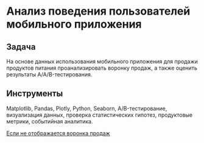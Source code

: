 
# Анализ поведения пользователей мобильного приложения

## Задача<a class="tocSkip">

На основе данных использования мобильного приложения для продажи продуктов питания проанализировать воронку продаж, а также оценить результаты A/A/B-тестирования.

## Инструменты<a class="tocSkip">

Matplotlib, Pandas, Plotly, Python, Seaborn, A/B-тестирование, визуализация данных, проверка статистических гипотез, продуктовые метрики, событийная аналитика.

[Если не отображается воронка продаж](https://github.com/AlexandrAfanasyev/storage/blob/main/analysis_mobile_application/joxi_screenshot_1625774295501.png)  
